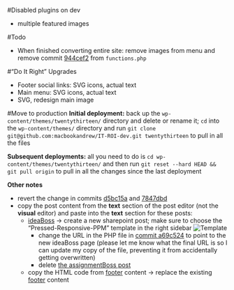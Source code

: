 #Disabled plugins on dev
 - multiple featured images

#Todo
 - When finished converting entire site: remove images from menu and remove commit [944cef2](https://github.com/macbookandrew/IT-ROI-dev/commit/944cef2) from `functions.php`

#“Do It Right” Upgrades
 - Footer social links: SVG icons, actual text
 - Main menu: SVG icons, actual text
 - SVG, redesign main image
 
#Move to production
 **Initial deployment:** back up the `wp-content/themes/twentythirteen/` directory and delete or rename it; `cd` into the `wp-content/themes/` directory and run `git clone git@github.com:macbookandrew/IT-ROI-dev.git twentythirteen` to pull in all the files
 
**Subsequent deployments:** all you need to do is `cd wp-content/themes/twentythirteen/` and then run `git reset --hard HEAD && git pull origin` to pull in all the changes since the last deployment

**Other notes**

 - revert the change in commits [d5bc15a](https://github.com/macbookandrew/IT-ROI-dev/commit/d5bc15a) and [7847dbd](https://github.com/macbookandrew/IT-ROI-dev/commit/7847dbd)
 - copy the post content from the **text** section of the post editor (not the **visual** editor) and paste into the **text** section for these posts:
    - [ideaBoss](https://dev.itroisolutions.com/wp-admin/post.php?post=3217&action=edit) &rarr; create a new sharepoint post; make sure to choose the “Pressed-Responsive-PPM” template in the right sidebar
    ![Template](https://www.evernote.com/shard/s26/sh/8eadf536-c7aa-41cb-b7e2-7586de192d6a/936afa30a2cf7c8d4c37aca7dd032f01/res/74c96c2b-20e0-4674-9257-75ef27ad8393/skitch.png?resizeSmall&width=832)
        - change the URL in the PHP file in [commit a69c524](https://github.com/macbookandrew/IT-ROI-dev/commit/a69c524) to point to the new ideaBoss page (please let me know what the final URL is so I can update my copy of the file, preventing it from accidentally getting overwritten)
        - delete [the assignmentBoss post](https://itroisolutions.com/wp-admin/post.php?post=1145&action=edit)
    - copy the HTML code from [footer](https://dev.itroisolutions.com/wp-admin/post.php?post=113&action=edit) content &rarr; replace the existing [footer](https://itroisolutions.com/wp-admin/post.php?post=113&action=edit) content